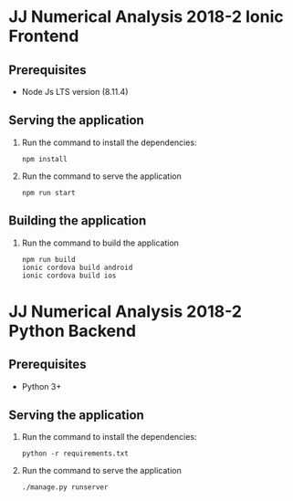 # JJ Numerical Analysis 2018-2 Ionic Frontend

## Prerequisites

- Node Js LTS version (8.11.4)

## Serving the application

1. Run the command to install the dependencies:

    ```
    npm install
    ```

2. Run the command to serve the application

    ```
    npm run start
    ```

## Building the application

1. Run the command to build the application

    ```
    npm run build
    ionic cordova build android
    ionic cordova build ios
    ```

# JJ Numerical Analysis 2018-2 Python Backend

## Prerequisites

- Python 3+

## Serving the application

1. Run the command to install the dependencies:

    ```
    python -r requirements.txt
    ```

2. Run the command to serve the application

    ```
    ./manage.py runserver
    ```
